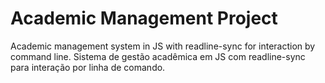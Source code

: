 # Academic Management Project
Academic management system in JS with readline-sync for interaction by command line.
Sistema de gestão acadêmica em JS com readline-sync para interação por linha de comando.
